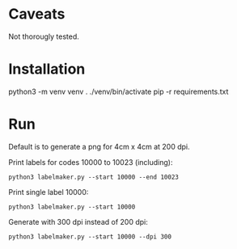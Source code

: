 # Caveats

Not thorougly tested.

# Installation

python3 -m venv venv
. ./venv/bin/activate
pip -r requirements.txt

# Run

Default is to generate a png for 4cm x 4cm at 200 dpi.

Print labels for codes 10000 to 10023 (including):

```
python3 labelmaker.py --start 10000 --end 10023
```

Print single label 10000:

```
python3 labelmaker.py --start 10000 
```

Generate with 300 dpi instead of 200 dpi:

```
python3 labelmaker.py --start 10000 --dpi 300
```

